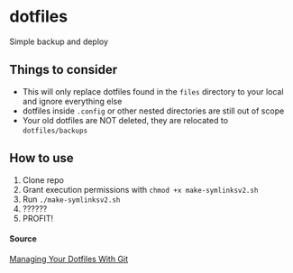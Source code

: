 # dotfiles
Simple backup and deploy

## Things to consider

- This will only replace dotfiles found in the `files` directory to your local and ignore everything else
- dotfiles inside `.config` or other nested directories are still out of scope
- Your old dotfiles are NOT deleted, they are relocated to `dotfiles/backups`

## How to use
1. Clone repo
2. Grant execution permissions with ```chmod +x make-symlinksv2.sh```
3. Run `./make-symlinksv2.sh`
4. ??????
5. PROFIT!

#### Source
[Managing Your Dotfiles With Git](https://medium.com/better-programming/managing-your-dotfiles-with-git-4dee603a19a2)
